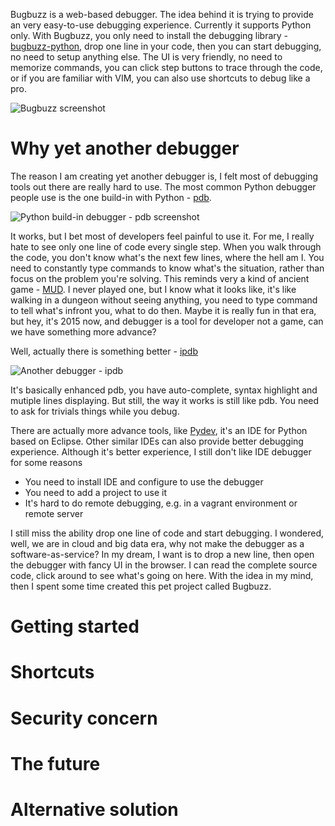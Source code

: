 Bugbuzz is a web-based debugger. The idea behind it is trying to provide an very easy-to-use debugging experience. Currently it supports Python only. With Bugbuzz, you only need to install the debugging library - [bugbuzz-python](https://github.com/victorlin/bugbuzz-python), drop one line in your code, then you can start debugging, no need to setup anything else. The UI is very friendly, no need to memorize commands, you can click step buttons to trace through the code, or if you are familiar with VIM, you can also use shortcuts to debug like a pro.

![Bugbuzz screenshot](https://cloud.githubusercontent.com/assets/201615/7791039/504bf5ba-024d-11e5-9f19-ec865b1e5b36.png)

# Why yet another debugger

The reason I am creating yet another debugger is, I felt most of debugging tools out there are really hard to use. The most common Python debugger people use is the one build-in with Python - [pdb](https://docs.python.org/2/library/pdb.html).

![Python build-in debugger - pdb screenshot](https://cloud.githubusercontent.com/assets/201615/7790924/8b0dabe2-024a-11e5-86e4-ae46a07699bb.png)

It works, but I bet most of developers feel painful to use it. For me, I really hate to see only one line of code every single step. When you walk through the code, you don't know what's the next few lines, where the hell am I. You need to constantly type commands to know what's the situation, rather than focus on the problem you're solving. This reminds very a kind of ancient game - [MUD](http://en.wikipedia.org/wiki/MUD). I never played one, but I know what it looks like, it's like walking in a dungeon without seeing anything, you need to type command to tell what's infront you, what to do then. Maybe it is really fun in that era, but hey, it's 2015 now, and debugger is a tool for developer not a game, can we have something more advance?

Well, actually there is something better - [ipdb](https://pypi.python.org/pypi/ipdb)

![Another debugger - ipdb](https://cloud.githubusercontent.com/assets/201615/7791008/8406135a-024c-11e5-91be-75673ad5c543.png)

It's basically enhanced pdb, you have auto-complete, syntax highlight and mutiple lines displaying. But still, the way it works is still like pdb. You need to ask for trivials things while you debug.

There are actually more advance tools, like [Pydev](http://pydev.org), it's an IDE for Python based on Eclipse. Other similar IDEs can also provide better debugging experience. Although it's better experience, I still don't like IDE debugger for some reasons

 - You need to install IDE and configure to use the debugger
 - You need to add a project to use it
 - It's hard to do remote debugging, e.g. in a vagrant environment or remote server

I still miss the ability drop one line of code and start debugging. I wondered, well, we are in cloud and big data era, why not make the debugger as a software-as-service? In my dream, I want is to drop a new line, then open the debugger with fancy UI in the browser. I can read the complete source code, click around to see what's going on here. With the idea in my mind, then I spent some time created this pet project called Bugbuzz.

# Getting started

# Shortcuts

# Security concern

# The future

# Alternative solution
